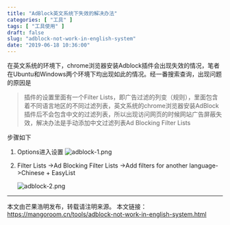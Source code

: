 ```yaml
---
title: "AdBlock英文系统下失效的解决办法"
categories: [ "工具" ]
tags: [ "工具使用" ]
draft: false
slug: "adblock-not-work-in-english-system"
date: "2019-06-18 10:36:00"
---
```


在英文系统的环境下，chrome浏览器安装Adblock插件会出现失效的情况，笔者在Ubuntu和Windows两个环境下均出现如此的情况。经一番搜索查询，出现问题的原因是

> 插件的设置里面有一个Filter Lists，即广告过滤的列变（规则），里面包含着不同语言地区的不同过滤列表，英文系统的chrome浏览器安装AdBlock插件后不会包含中文的过滤列表，所以出现访问网页的时候网站广告屏蔽失效，解决办法是手动添加中文过滤列表Ad Blocking Filter Lists

步骤如下

1. Options进入设置
   ![adblock-1.png][1]
2. Filter Lists ->Ad Blocking Filter Lists ->Add filters for another language->Chinese + EasyList

   ![adblock-2.png][2]

---

本文由芒果浩明发布，转载请注明来源。
本文链接：https://mangoroom.cn/tools/adblock-not-work-in-english-system.html

  [1]: https://mangoroom.cn/usr/uploads/2019/06/3401282579.png
  [2]: https://mangoroom.cn/usr/uploads/2019/06/500016610.png